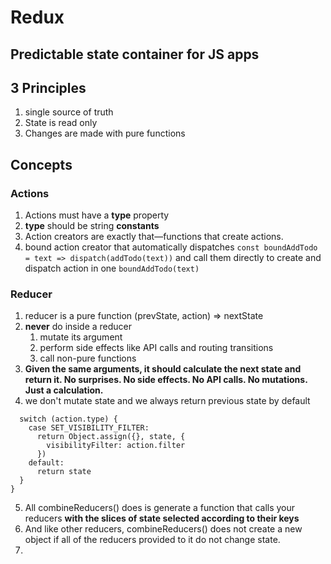 # Redux
## Predictable state container for JS apps
## 3 Principles
1. single source of truth
2. State is read only
3. Changes are made with pure functions
## Concepts
### Actions
1. Actions must have a **type** property
2. **type** should be string **constants**
3. Action creators are exactly that—functions that create actions.
4. bound action creator that automatically dispatches `const boundAddTodo = text => dispatch(addTodo(text))` and call them directly to create and dispatch action in one `boundAddTodo(text)`
### Reducer
1. reducer is a pure function (prevState, action) => nextState
2. **never** do inside a reducer
   1. mutate its argument
   2. perform side effects like API calls and routing transitions
   3. call non-pure functions
3. **Given the same arguments, it should calculate the next state and return it. No surprises. No side effects. No API calls. No mutations. Just a calculation.**
4. we don't mutate state and we always return previous state by default
```function todoApp(state = initialState, action) {
  switch (action.type) {
    case SET_VISIBILITY_FILTER:
      return Object.assign({}, state, {
        visibilityFilter: action.filter
      })
    default:
      return state
  }
}
```
5. All combineReducers() does is generate a function that calls your reducers **with the slices of state selected according to their keys**
6. And like other reducers, combineReducers() does not create a new object if all of the reducers provided to it do not change state. 
7. 